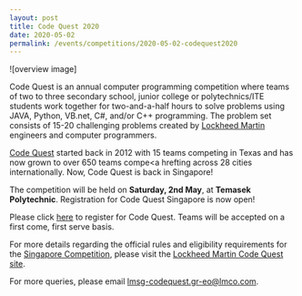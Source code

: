 ```yaml
---
layout: post
title: Code Quest 2020
date: 2020-05-02 
permalink: /events/competitions/2020-05-02-codequest2020
---
```


![overview image]

Code Quest is an annual computer programming competition where teams of two to three secondary school, junior college or polytechnics/ITE students work together for two-and-a-half hours to solve problems using JAVA, Python, VB.net, C#, and/or C++ programming. The problem set consists of 15-20 challenging problems created by <a href="https://www.lockheedmartin.com/en-us/index.html" target="_blank">Lockheed Martin</a> engineers and computer programmers.

<a href="https://www.lockheedmartin.com/en-us/who-we-are/communities/codequest.html" target="_blank">Code Quest</a> started back in 2012 with 15 teams competing in Texas and has now grown to over 650 teams compe<a hrefting across 28 cities internationally. Now, Code Quest is back in Singapore! 

The competition will be held on **Saturday, 2nd May**, at **Temasek Polytechnic**. Registration for Code Quest Singapore is now open! 

Please click <a href="https://codequest.lmaeronautics.com/" target="_blank">here</a> to register for Code Quest. Teams will be accepted on a first come, first serve basis.

For more details regarding the official rules and eligibility requirements for the <a href="https://www.lockheedmartin.com/en-us/who-we-are/communities/codequest/code-quest-suntec.html" target="_blank">Singapore Competition</a>, please visit the <a href="http://www.lockheedmartin.com/codequest" target="_blank">Lockheed Martin Code Quest site</a>. 

For more queries, please email lmsg-codequest.gr-eo@lmco.com. 
